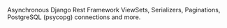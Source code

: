 Asynchronous Django Rest Framework ViewSets, Serializers, Paginations, PostgreSQL (psycopg) connections and more.
